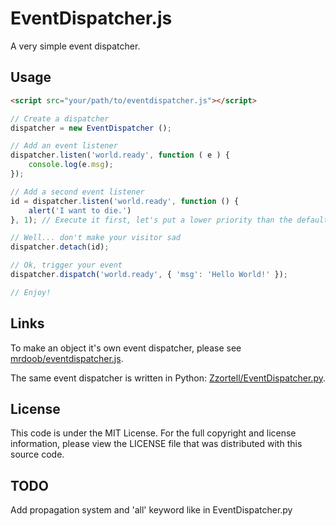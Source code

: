 EventDispatcher.js
==================

A very simple event dispatcher.

Usage
-----

```html
<script src="your/path/to/eventdispatcher.js"></script>
```

```js
// Create a dispatcher
dispatcher = new EventDispatcher ();

// Add an event listener
dispatcher.listen('world.ready', function ( e ) {
	console.log(e.msg);
});

// Add a second event listener
id = dispatcher.listen('world.ready', function () {
	alert('I want to die.')
}, 1); // Execute it first, let's put a lower priority than the default one (0)

// Well... don't make your visitor sad
dispatcher.detach(id);

// Ok, trigger your event
dispatcher.dispatch('world.ready', { 'msg': 'Hello World!' });

// Enjoy!
```

Links
-----

To make an object it's own event dispatcher, please see
[mrdoob/eventdispatcher.js](https://github.com/mrdoob/eventdispatcher.js/).

The same event dispatcher is written in Python: [Zzortell/EventDispatcher.py](https://github.com/Zzortell/EventDispatcher.py).

License
-------

This code is under the MIT License.
For the full copyright and license information, please view the LICENSE
file that was distributed with this source code.

TODO
----

Add propagation system and 'all' keyword like in EventDispatcher.py
